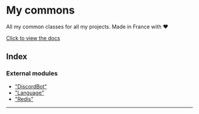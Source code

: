
My commons
==========

All my common classes for all my projects. Made in France with ❤

[Click to view the docs](https://github.com/Maxime6678/commons/blob/master/doc/README.md)

## Index

### External modules

* ["DiscordBot"](modules/_discordbot_.md)
* ["Language"](modules/_language_.md)
* ["Redis"](modules/_redis_.md)

---

